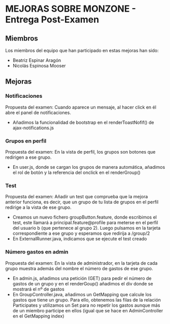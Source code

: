 # MEJORAS SOBRE MONZONE - Entrega Post-Examen

## Miembros
Los miembros del equipo que han participado en estas mejoras han sido:
- Beatriz Espinar Aragón
- Nicolás Espinosa Mooser

## Mejoras

### Notificaciones
Propuesta del examen: Cuando aparece un mensaje, al hacer click en él abre el panel de notificaciones.
- Añadimos la funcionalidad de bootstrap en el renderToastNofif() de ajax-notifications.js

### Grupos en perfil
Propuesta del examen: En la vista de perfil, los grupos son botones que redirigen a ese grupo.
- En user.js, donde se cargan los grupos de manera automática, añadimos el rol de botón y la referencia del onclick en el renderGroup()

### Test
Propuesta del examen: Añadir un test que comprueba que la mejora anterior funciona, es decir, que un grupo de tu lista de grupos en el perfil redirige a la vista de ese grupo.
- Creamos un nuevo fichero groupButton.feature, donde escribimos el test, este llamará a principal.feature@profile para meterse en el perfil del usuario b (que pertenece al grupo 2). Luego pulsamos en la tarjeta correspondiente a ese grupo y esperamos que redirija a /group/2
- En ExternalRunner.java, indicamos que se ejecute el test creado

### Número gastos en admin
Propuesta del examen: En la vista de administrador, en la tarjeta de cada grupo muestra además del nombre el número de gastos de ese grupo.
- En admin.js, añadimos una petición (GET) para pedir el número de gastos de un grupo y en el renderGoup() añadimos el div donde se mostrará el nº de gastos
- En GroupController.java, añadimos un GetMapping que calcule los gastos que tiene un grupo. Para ello, obtenemos las filas de la relación Participates y utilizamos un Set para no repetir los gastos aunque más de un miembro participe en ellos (igual que se hace en AdminController en el GetMapping index)
